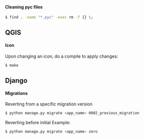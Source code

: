 #### Cleaning pyc files
```bash
$ find . -name "*.pyc" -exec rm -f {} \;
```



## QGIS
#### Icon
Upon changing an icon, do a compile to apply changes:
```bash
$ make
```


## Django
#### Migrations
Reverting from a specific migration version
```bash
$ python manage.py migrate <app_name> 0002_previous_migration
```

Reverting before initial
Example:
```bash
$ python manage.py migrate <app_name> zero
```

